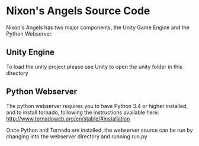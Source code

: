 # Nixon's Angels Source Code

Nixon's Angels has two major components, the Unity Game Engine and the Python Webserver.

## Unity Engine
To load the unity project please use Unity to open the unity folder in this directory

## Python Webserver
The python webserver requires you to have Python 3.4 or higher installed, and to install tornado, following the instructions available here: http://www.tornadoweb.org/en/stable/#installation

Once Python and Tornado are installed, the webserver source can be run by changing into the webserver directory and running run.py
